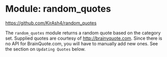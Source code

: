 # Module: random_quotes

https://github.com/KirAsh4/random_quotes

The `random_quotes` module returns a random quote based on the category set. Supplied quotes are courtesy
of http://brainyquote.com. Since there is no API for BrainQuote.com, you will have to manually add new ones.
See the section on `Updating Quotes` below.
